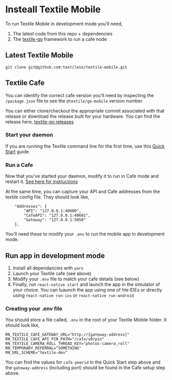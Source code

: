 # Insteall Textile Mobile

To run Textile Mobile in development mode you'll need,

1. The latest code from this repo + dependencies
2. The [textile-go](https://github.com/textileio/textile-g) framework to run a cafe node

## Latest Textile Mobile

`git clone git@github.com:textileio/textile-mobile.git`

## Textile Cafe

You can identify the correct cafe version you'll need by inspecting the `/package.json` file to see the `@textile/go-mobile` version number.

You can either clone/checkout the appropriate commit associated with that release or download the release built for your hardware. You can find the release here, [textile-go releases](https://github.com/textileio/textile-go/releases)

### Start your daemon

If you are running the Textile command line for the first time, use this [Quick Start](https://github.com/textileio/textile-go/wiki/Quick-Start) guide.

### Run a Cafe

Now that you've started your daemon, modify it to run in Cafe mode and restart it. [See here for instructions](https://github.com/textileio/textile-go/wiki/Run-Cafe)

At the same time, you can capture your API and Cafe addresses from the textile config file. They should look like,

```
    "Addresses": {
        "API": "127.0.0.1:40600",
        "CafeAPI": "127.0.0.1:40601",
        "Gateway": "127.0.0.1:5050"
    },
```

You'll need these to modify your `.env` to run the mobile app in development mode.

## Run app in development mode

1. Install all dependancies with `yarn`
2. Launch your Textile cafe (see above)
3. Modify your `.env` file to match your cafe details (see below)
4. Finally, run `react-native start` and launch the app in the simulator of your choice. You can luaunch the app using one of hte IDEs or directly using `react-native run-ios` or `react-native run-android`

### Creating your .env file

You should store a file called, `.env` in the root of your Textile Mobile folder. It should look like,

```
RN_TEXTILE_CAFE_GATEWAY_URL="http://{gateway-address}"
RN_TEXTILE_CAFE_API_PIN_PATH="/cafe/v0/pin"
RN_TEXTILE_CAMERA_ROLL_THREAD_KEY="photos-camera_roll"
RN_TEMPORARY_REFERRAL="SOMETHING"
RN_URL_SCHEME="textile-dev"
```

You can find the values for `cafe-peerid` in the Quick Start step above and the `gateway-address` (including port) should be found in the Cafe setup step above.
